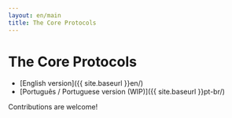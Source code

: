 ```yaml
---
layout: en/main
title: The Core Protocols
---
```


# The Core Protocols

* [English version]({{ site.baseurl }}en/)
* [Português / Portuguese version (WIP)]({{ site.baseurl }}pt-br/)

Contributions are welcome!

